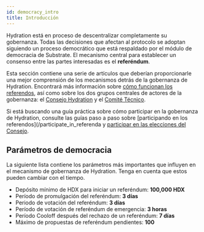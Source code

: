 ```yaml
---
id: democracy_intro
title: Introducción
---
```


Hydration está en proceso de descentralizar completamente su gobernanza. Todas las decisiones que afectan al protocolo se adoptan siguiendo un proceso democrático que está respaldado por el módulo de democracia de Substrate. El mecanismo central para establecer un consenso entre las partes interesadas es el **referéndum**.

Esta sección contiene una serie de artículos que deberían proporcionarle una mejor comprensión de los mecanismos detrás de la gobernanza de Hydration. Encontrará más información sobre [cómo funcionan los referendos](/democracy_referenda), así como sobre los dos grupos centrales de actores de la gobernanza: el [Consejo Hydration](/democracy_council) y el [Comité Técnico](/democracy_technical_committee).

Si está buscando una guía práctica sobre cómo participar en la gobernanza de Hydration, consulte las guías paso a paso sobre [participando en los referendos](/participate_in_referenda y [participar en las elecciones del Consejo](/participate_in_council_elections).

## Parámetros de democracia

La siguiente lista contiene los parámetros más importantes que influyen en el mecanismo de gobernanza de Hydration. Tenga en cuenta que estos pueden cambiar con el tiempo.

* Depósito mínimo de HDX para iniciar un referéndum: **100,000 HDX**
* Período de promulgación del referéndum: **3 días**
* Periodo de votación del referéndum: **3 días**
* Período de votación de referéndum de emergencia: **3 horas**
* Período Cooloff después del rechazo de un referéndum: **7 días**
* Máximo de propuestas de referéndum pendientes: **100**
